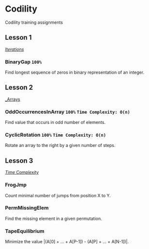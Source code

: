 # Codility
Codility training assignments

## Lesson 1
[_Iterations_](https://codility.com/media/train/Iterations.pdf)
### BinaryGap `100%`
Find longest sequence of zeros in binary representation of an integer.
## Lesson 2
[_Arrays ](https://codility.com/media/train/0-Arrays.pdf)
### OddOccurrencesInArray `100%` `Time Complexity: O(n)`
Find value that occurs in odd number of elements.
### CyclicRotation `100%` `Time Complexity: O(n)`
Rotate an array to the right by a given number of steps.
## Lesson 3
[_Time Complexity_](https://codility.com/media/train/1-TimeComplexity.pdf)
### FrogJmp
Count minimal number of jumps from position X to Y.
### PermMissingElem
Find the missing element in a given permutation.
### TapeEquilibrium
Minimize the value |(A[0] + ... + A[P-1]) - (A[P] + ... + A[N-1])|.
